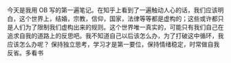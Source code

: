 今天是我用 OB 写的第一遍笔记。在知乎上看到了一遍触动人心的话，我们应该明白，这个世界上，结婚，宗教，信仰，国家，法律等等都是虚构的；这些或许都只是人们为了限制我们虚构出来的规则。这个世界唯一真实的，可能只有我们自己在追求自我的道路上的反思吧。我不知道自己以后该怎么办，为了打破这中循环，我应该怎么办呢？
保持独立思考，学习才是第一要位，保持情绪稳定，时常做自我反省。多看书

